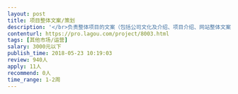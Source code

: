 ```yaml
---                
layout: post       
title: 项目整体文案/策划           
description: '</br>负责整体项目的文案（包括公司文化及介绍、项目介绍、网站整体文案、小程序文案，词条编写，以及小程序线上推广策划及文案）</br></br>要求：</br>有丰富的商业写作经验，策划运营经验。</br>------------------------------------------------</br>项目介绍：中国彩钢网，是国内专业的彩钢产业链上下游（包括但不限于彩钢瓦、钢结构、活动房）综合信息平台。</br>产品涵盖PC端+手机端+微信小程序端。构建整合平台，利用信息技术帮助传统企业进行网络推广，曝光商机。</br>本平台属于钢材类目下“细分领域”，官方网站:www.cgw.net</br>'     
contenturl: https://pro.lagou.com/project/8003.html      
tags: [其他市场/运营]            
salary: 3000元以下          
publish_time: 2018-05-23 10:19:03         
review: 940人                   
apply: 11人                   
recommend: 0人                   
time_range: 1-2周              
---                 
```


